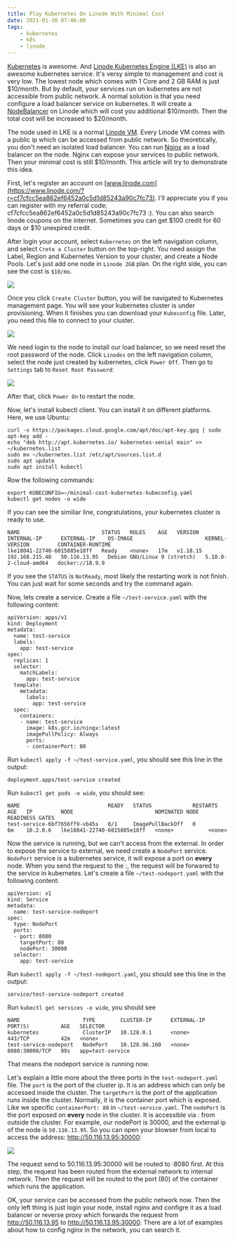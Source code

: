 ```yaml
---
title: Play Kubernetes On Linode With Minimal Cost
date: 2021-01-30 07:46:00
tags:
    - kubernetes
    - k8s
    - linode
---
```


[Kubernetes](https://kubernetes.io/) is awesome. And [Linode Kubernetes Engine (LKE)](https://www.linode.com/products/kubernetes/) is also
an awesome kubernetes service. It's versy simple to management and cost is very low. The lowest node which comes with 1 Core and 2 GB RAM is
just $10/month. But by default, your services run on kubernetes are not accessible from public network. A normal solution is that you need
configure a load balancer service on kubernetes. It will create a [NodeBalancer](https://www.linode.com/products/nodebalancers/) on Linode
which will cost you additional $10/month. Then the total cost will be increased to $20/month.

The node used in LKE is a normal [Linode VM](https://www.linode.com/products/shared/). Every Linode VM comes with a public ip which can be
accessed from public network. So theoretically, you don't need an isolated load balancer. You can run [Nginx](https://nginx.org/) as a load
balancer on the node. Nginx can expose your services to public network. Then your minimal cost is still $10/month. This article will try to
demonstrate this idea.

First, let's register an account on [www.linode.com](https://www.linode.com/?r=cf7cfcc5ea862ef6452a0c5d1d85243a90c7fc73). I'll appreciate you
if you can register with my referral code: cf7cfcc5ea862ef6452a0c5d1d85243a90c7fc73 :). You can also search linode coupons on the internet.
Sometimes you can get $100 credit for 60 days or $10 unexpired credit.

After login your account, select `Kubernetes` on the left navigation column, and select `Crete a Cluster` button on the top-right. You need
assign the Label, Region and Kubernetes Version to your cluster, and create a Node Pools. Let's just add one node in `Linode 2GB` plan. On
the right side, you can see the cost is `$10/mo`.

![](/images/play-kubernetes-on-linode-with-minimal-cost-1.png)

Once you click `Create Cluster` button, you will be navigated to Kubernetes management page. You will see your kubernetes cluster is under 
provisioning. When it finishes you can download your `Kubeconfig` file. Later, you need this file to connect to your cluster.

![](/images/play-kubernetes-on-linode-with-minimal-cost-2.png)

We need login to the node to install our load balancer, so we need reset the root password of the node. Click `Linodes` on the left navigation
column, select the node just created by kubernetes, click `Power Off`. Then go to `Settings` tab to `Reset Root Password`:

![](/images/play-kubernetes-on-linode-with-minimal-cost-3.png)

After that, click `Power On` to restart the node.

Now, let's install kubectl client. You can install it on different platforms. Here, we use Ubuntu:

    curl -s https://packages.cloud.google.com/apt/doc/apt-key.gpg | sudo apt-key add -
    echo "deb http://apt.kubernetes.io/ kubernetes-xenial main" >> ~/kubernetes.list
    sudo mv ~/kubernetes.list /etc/apt/sources.list.d
    sudo apt update
    sudo apt install kubectl

Row the following commands:

    export KUBECONFIG=~/minimal-cost-kubernetes-kubeconfig.yaml
    kubectl get nodes -o wide

If you can see the similiar line, congratulations, your kubernetes cluster is ready to use.

    NAME                          STATUS   ROLES    AGE   VERSION    INTERNAL-IP      EXTERNAL-IP    OS-IMAGE                       KERNEL-VERSION         CONTAINER-RUNTIME
    lke18041-22740-6015885e18ff   Ready    <none>   17m   v1.18.15   192.168.215.40   50.116.13.95   Debian GNU/Linux 9 (stretch)   5.10.0-2-cloud-amd64   docker://18.9.9

If you see the `STATUS` is `NotReady`, most likely the restarting work is not finish. You can just wait for some seconds and try the command
again.

Now, lets create a service. Create a file `~/test-service.yaml` with the following content:

    apiVersion: apps/v1
    kind: Deployment
    metadata:
      name: test-service
      labels:
        app: test-service
    spec:
      replicas: 1
      selector:
        matchLabels:
          app: test-service
      template:
        metadata:
          labels:
            app: test-service
      spec:
        containers:
        - name: test-service
          image: k8s.gcr.io/ningx:latest
          imagePullPolicy: Always
          ports:
          - containerPort: 80

Run `kubectl apply -f ~/test-service.yaml`, you should see this line in the output:

    deployment.apps/test-service created

Run `kubectl get pods -o wide`, you should see:

    NAME                            READY   STATUS             RESTARTS   AGE   IP         NODE                          NOMINATED NODE   READINESS GATES
    test-service-6bf7656ff9-vb45s   0/1     ImagePullBackOff   0          6m    10.2.0.6   lke18041-22740-6015885e18ff   <none>           <none>

Now the service is running, but we can't access from the external. In order to expose the service to external, we need create
a `NodePort` service. `NodePort` service is a kubernetes service, it will expose a port on **every** node. When you send the
request to the <node-ip>:<node-port>, the request will be forwared to the service in kubernetes. Let's create a file `~/test-nodeport.yaml`
with the following content:

    apiVersion: v1
    kind: Service
    metadata:
      name: test-service-nodeport
    spec:
      type: NodePort
      ports:
      - port: 8080
        targetPort: 80
        nodePort: 30000
      selector:
        app: test-service

Run `kubectl apply -f ~/test-nodeport.yaml`, you should see this line in the output:

    service/test-service-nodeport created

Run `kubectl get services -o wide`, you should see

    NAME                    TYPE        CLUSTER-IP      EXTERNAL-IP   PORT(S)          AGE   SELECTOR
    kubernetes              ClusterIP   10.128.0.1      <none>        443/TCP          42m   <none>
    test-service-nodeport   NodePort    10.128.96.160   <none>        8080:30000/TCP   99s   app=test-service

That means the nodeport service is running now.

Let's explain a little more about the three ports in the `test-nodeport.yaml` file. The `port` is the port of the cluster ip. It is an address
which can only be accessed inside the cluster. The `targetPort` is the port of the application runs inside the cluster. Normally, it is the
container port which is exposed. Like we specific `containerPort: 80` in `~/test-service.yaml`. The `nodePort` is the port exposed on **every**
node in the cluster. It is accessible via <NodeIp>:<NodePort> from outside the cluster. For example, our nodePort is 30000, and the external
ip of the node is `50.116.13.95`. So you can open your blowser from local to access the address: http://50.116.13.95:30000:

![](/images/play-kubernetes-on-linode-with-minimal-cost-4.png)

The request send to 50.116.13.95:30000 will be routed to <ClusterIP>:8080 first. At this step, the request has been routed from the external
network to internal network. Then the request will be routed to the port (80) of the container which runs the application.

OK, your service can be accessed from the public network now. Then the only left thing is just login your node, install nginx and configre
it as a load balancer or reverse proxy which forwards the request from http://50.116.13.95 to http://50.116.13.95:30000. There are a lot of
examples about how to config nginx in the network, you can search it.
